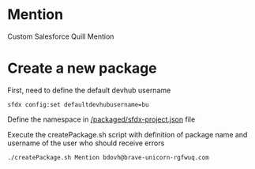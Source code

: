 # Mention
Custom Salesforce Quill Mention

# Create a new package

First, need to define the default devhub username

`sfdx config:set defaultdevhubusername=bu`

Define the namespace in [/packaged/sfdx-project.json](/packaged/sfdx-project.json) file

Execute the createPackage.sh script with definition of package name and username of the user who should receive errors

`./createPackage.sh Mention bdovh@brave-unicorn-rgfwuq.com`
